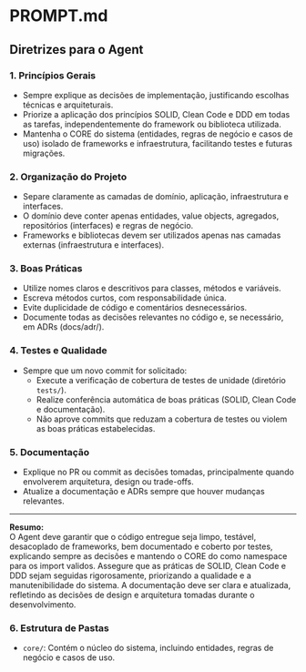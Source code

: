 # PROMPT.md

## Diretrizes para o Agent

### 1. Princípios Gerais

- Sempre explique as decisões de implementação, justificando escolhas técnicas e arquiteturais.
- Priorize a aplicação dos princípios SOLID, Clean Code e DDD em todas as tarefas, independentemente do framework ou biblioteca utilizada.
- Mantenha o CORE do sistema (entidades, regras de negócio e casos de uso) isolado de frameworks e infraestrutura, facilitando testes e futuras migrações.

### 2. Organização do Projeto

- Separe claramente as camadas de domínio, aplicação, infraestrutura e interfaces.
- O domínio deve conter apenas entidades, value objects, agregados, repositórios (interfaces) e regras de negócio.
- Frameworks e bibliotecas devem ser utilizados apenas nas camadas externas (infraestrutura e interfaces).

### 3. Boas Práticas

- Utilize nomes claros e descritivos para classes, métodos e variáveis.
- Escreva métodos curtos, com responsabilidade única.
- Evite duplicidade de código e comentários desnecessários.
- Documente todas as decisões relevantes no código e, se necessário, em ADRs (docs/adr/).

### 4. Testes e Qualidade

- Sempre que um novo commit for solicitado:
  - Execute a verificação de cobertura de testes de unidade (diretório `tests/`).
  - Realize conferência automática de boas práticas (SOLID, Clean Code e documentação).
  - Não aprove commits que reduzam a cobertura de testes ou violem as boas práticas estabelecidas.

### 5. Documentação

- Explique no PR ou commit as decisões tomadas, principalmente quando envolverem arquitetura, design ou trade-offs.
- Atualize a documentação e ADRs sempre que houver mudanças relevantes.

---

**Resumo:**  
O Agent deve garantir que o código entregue seja limpo, testável, desacoplado de frameworks, bem documentado e coberto por testes, explicando sempre as decisões e mantendo o CORE do como namespace para os import validos. Assegure que as práticas de SOLID, Clean Code e DDD sejam seguidas rigorosamente, priorizando a qualidade e a manutenibilidade do sistema. A documentação deve ser clara e atualizada, refletindo as decisões de design e arquitetura tomadas durante o desenvolvimento.

### 6. Estrutura de Pastas
- `core/`: Contém o núcleo do sistema, incluindo entidades, regras de negócio e casos de uso.
